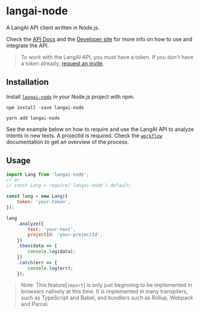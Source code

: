 # langai-node

A LangAI API client written in Node.js.

Check the [API Docs](https://docs.lang.ai) and the [Developer site](https://lang.ai/developers) for more info on how to use and integrate the API.

> To work with the LangAI API, you must have a token. If you don't have a token already, [request an invite](https://lang.ai/developers).

## Installation

Install [`langai-node`](https://www.npmjs.com/package/langai-node) in your Node.js project with npm.

```
npm install -save langai-node
```

```
yarn add langai-node
```

See the example below on how to require and use the LangAI API to analyze intents in new texts. A projectId is required. Check the [`workflow`](https://docs.lang.ai/#workflow) documentation to get an overview of the process.

## Usage

```javascript
import Lang from 'langai-node';
// or
// const Lang = require('langai-node').default;

const lang = new Lang({
	token: 'your-token',
});

lang
	.analyze({
		text: 'your-text',
		projectId: 'your-projectId',
	})
	.then(data => {
		console.log(data);
	})
	.catch(err => {
		console.log(err);
	});
```

> Note: This feature[`import`] is only just beginning to be implemented in browsers natively at this time. It is implemented in many transpilers, such as TypeScript and Babel, and bundlers such as Rollup, Webpack and Parcel.
